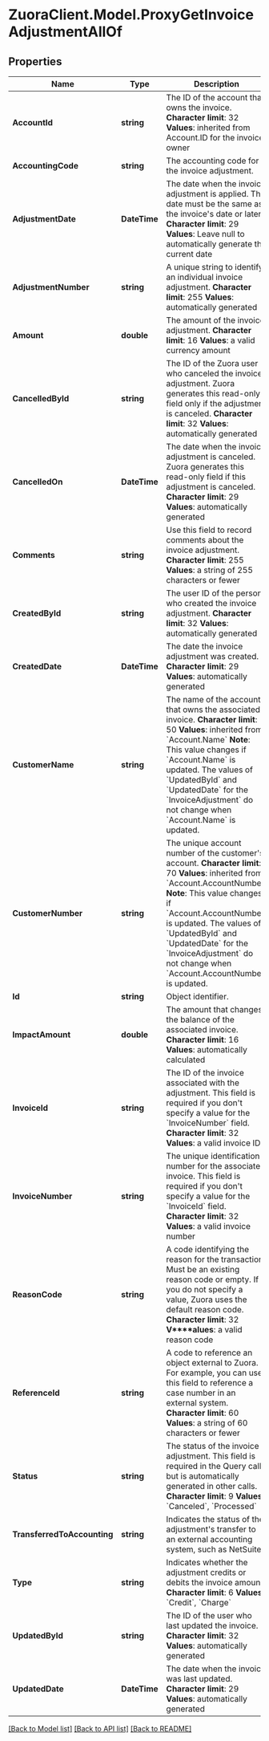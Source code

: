 # ZuoraClient.Model.ProxyGetInvoiceAdjustmentAllOf

## Properties

Name | Type | Description | Notes
------------ | ------------- | ------------- | -------------
**AccountId** | **string** |  The ID of the account that owns the invoice. **Character limit**: 32 **Values**: inherited from Account.ID for the invoice owner  | [optional] 
**AccountingCode** | **string** | The accounting code for the invoice adjustment.  | [optional] 
**AdjustmentDate** | **DateTime** |  The date when the invoice adjustment is applied. This date must be the same as the invoice&#39;s date or later. **Character limit**: 29 **Values**: Leave null to automatically generate the current date  | [optional] 
**AdjustmentNumber** | **string** |  A unique string to identify an individual invoice adjustment. **Character limit**: 255 **Values**: automatically generated  | [optional] 
**Amount** | **double** |  The amount of the invoice adjustment. **Character limit**: 16 **Values**: a valid currency amount  | [optional] 
**CancelledById** | **string** |  The ID of the Zuora user who canceled the invoice adjustment. Zuora generates this read-only field only if the adjustment is canceled. **Character limit**: 32 **Values**: automatically generated  | [optional] 
**CancelledOn** | **DateTime** |  The date when the invoice adjustment is canceled. Zuora generates this read-only field if this adjustment is canceled. **Character limit**: 29 **Values**: automatically generated  | [optional] 
**Comments** | **string** |  Use this field to record comments about the invoice adjustment. **Character limit**: 255 **Values**: a string of 255 characters or fewer  | [optional] 
**CreatedById** | **string** |  The user ID of the person who created the invoice adjustment. **Character limit**: 32 **Values**: automatically generated  | [optional] 
**CreatedDate** | **DateTime** |  The date the invoice adjustment was created. **Character limit**: 29 **Values**: automatically generated  | [optional] 
**CustomerName** | **string** |  The name of the account that owns the associated invoice.  **Character limit**: 50  **Values**: inherited from &#x60;Account.Name&#x60;  **Note**: This value changes if &#x60;Account.Name&#x60; is updated. The values of &#x60;UpdatedById&#x60; and &#x60;UpdatedDate&#x60; for the &#x60;InvoiceAdjustment&#x60; do not change when &#x60;Account.Name&#x60; is updated.  | [optional] 
**CustomerNumber** | **string** |  The unique account number of the customer&#39;s account.  **Character limit**: 70  **Values**: inherited from &#x60;Account.AccountNumber&#x60;  **Note**: This value changes if &#x60;Account.AccountNumber&#x60; is updated. The values of &#x60;UpdatedById&#x60; and &#x60;UpdatedDate&#x60; for the &#x60;InvoiceAdjustment&#x60; do not change when &#x60;Account.AccountNumber&#x60; is updated.  | [optional] 
**Id** | **string** | Object identifier. | [optional] 
**ImpactAmount** | **double** |  The amount that changes the balance of the associated invoice. **Character limit**: 16 **Values**: automatically calculated  | [optional] 
**InvoiceId** | **string** |  The ID of the invoice associated with the adjustment. This field is required if you don&#39;t specify a value for the &#x60;InvoiceNumber&#x60; field. **Character limit**: 32 **Values**: a valid invoice ID  | [optional] 
**InvoiceNumber** | **string** |  The unique identification number for the associated invoice. This field is required if you don&#39;t specify a value for the &#x60;InvoiceId&#x60; field. **Character limit**: 32 **Values**: a valid invoice number  | [optional] 
**ReasonCode** | **string** |  A code identifying the reason for the transaction. Must be an existing reason code or empty. If you do not specify a value, Zuora uses the default reason code. **Character limit**: 32 **V****alues**: a valid reason code  | [optional] 
**ReferenceId** | **string** |  A code to reference an object external to Zuora. For example, you can use this field to reference a case number in an external system. **Character limit**: 60 **Values**: a string of 60 characters or fewer  | [optional] 
**Status** | **string** |  The status of the invoice adjustment. This field is required in the Query call, but is automatically generated in other calls. **Character limit**: 9 **Values**: &#x60;Canceled&#x60;, &#x60;Processed&#x60;  | [optional] 
**TransferredToAccounting** | **string** | Indicates the status of the adjustment&#39;s transfer to an external accounting system, such as NetSuite.  | [optional] 
**Type** | **string** |  Indicates whether the adjustment credits or debits the invoice amount. **Character limit**: 6 **Values**: &#x60;Credit&#x60;, &#x60;Charge&#x60;  | [optional] 
**UpdatedById** | **string** |  The ID of the user who last updated the invoice. **Character limit**: 32 **Values**: automatically generated  | [optional] 
**UpdatedDate** | **DateTime** |  The date when the invoice was last updated. **Character limit**: 29 **Values**: automatically generated  | [optional] 

[[Back to Model list]](../README.md#documentation-for-models) [[Back to API list]](../README.md#documentation-for-api-endpoints) [[Back to README]](../README.md)

